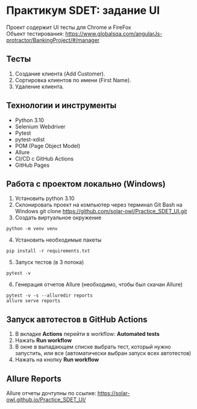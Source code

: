 # Практикум SDET: задание UI
Проект содержит UI тесты для Chrome и FireFox<br>
 Объект тестирования:
 https://www.globalsqa.com/angularJs-protractor/BankingProject/#/manager
 ## Тесты
1. Создание клиента (Add Customer).
2. Сортировка клиентов по имени (First Name).
3. Удаление клиента.

## Технологии и инструменты
* Python 3.10
* Selenium Webdriver
* Pytest
* pytest-xdist
* POM (Page Object Model)
* Allure
* CI/CD с GitHub Actions
* GitHub Pages

## Работа с проектом локально (Windows)
1. Установить python 3.10
2. Склонировать проект на компьютер через терминал Git Bash на Windows
git clone https://github.com/solar-owl/Practice_SDET_UI.git
3. Создать виртуальное окружение
```
python -m venv venv
```
4. Установить необходимые пакеты
```
pip install -r requirements.txt
```
5. Запуск тестов (в 3 потока)
```
pytest -v
```
6. Генерация отчетов Allure (необходимо, чтобы был скачан Allure)
```
pytest -v -s --alluredir reports
allure serve reports
```

## Запуск автотестов в GitHub Actions
1. В вкладке **Actions** перейти в workflow: **Automated tests**
2. Нажать **Run workflow**
3. В окне в выпадающем списке выбрать тест, который нужно запустить, или все (автоматически выбран запуск всех автотестов)
4. Нажать на кнопку **Run workflow**

## Allure Reports
Allure отчеты дочтупны по ссылке: https://solar-owl.github.io/Practice_SDET_UI/
